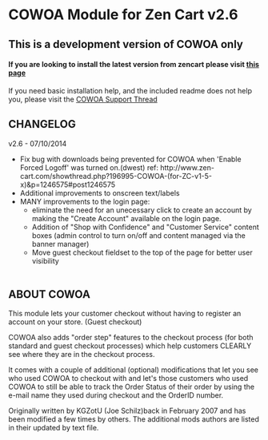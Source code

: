 COWOA Module for Zen Cart v2.6
============

## This is a development version of COWOA only
#### If you are looking to install the latest version from zencart please visit [this page](http://www.zen-cart.com/downloads.php?do=file&id=1416)

If you need basic installation help, and the included readme does not help you, please visit the [COWOA Support Thread](http://www.zen-cart.com/showthread.php?196995-COWOA-Updated-and-Combined-for-ZC-v1-5-x)

CHANGELOG
------------
v2.6 - 07/10/2014
<ul><li>Fix bug with downloads being prevented for COWOA when 'Enable Forced Logoff' was turned on.(dwest) ref: http://www.zen-cart.com/showthread.php?196995-COWOA-(for-ZC-v1-5-x)&p=1246575#post1246575<br></li><li>Additional improvements to onscreen text/labels<br></li><li>MANY improvements to the login page:<ul><li>eliminate the need for an unecessary click to create an account by making the "Create Account" available on the login page.<br></li> <li>Addition of "Shop with Confidence" and "Customer Service" content boxes (admin control to turn on/off and content managed via the banner manager)<br></li> <li>Move guest checkout fieldset to the top of the page for better user visibility<br></li></ul> <br></li></ul>


ABOUT COWOA
------------
This module lets your customer checkout without having to register an account on your store. (Guest checkout)

COWOA also adds "order step" features to the checkout process (for both standard and guest checkout processes) which help customers CLEARLY see where they are in the checkout process.

It comes with a couple of additional (optional) modifications that let you see who used COWOA to checkout with and let's those customers who used COWOA to still be able to track the Order Status of their order by using the e-mail name they used during checkout and the OrderID number.

Originally written by KGZotU (Joe Schilz)back in February 2007 and has been modified a few times by others.
The additional mods authors are listed in their updated by text file. 
